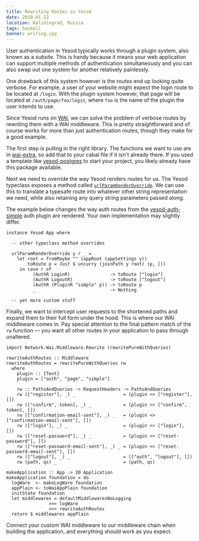 ```yaml
---
title: Rewriting Routes in Yesod
date: 2020-01-22
location: Kaliningrad, Russia
tags: haskell
banner: writing.jpg
---
```


User authentication in Yesod typically works through a plugin system, also
known as a _subsite_. This is handy because it means your web application can
support multiple methods of authentication simultaneously and you can also swap
out one system for another relatively painlessly.

One drawback of this system however is the routes end up looking quite verbose.
For example, a user of your website might expect the login route to be located
at `/login`. With the plugin system however, that page will be located at
`/auth/page/foo/login`, where `foo` is the name of the plugin the user intends
to use.

Since Yesod runs on [WAI][wai], we can solve the problem of verbose routes by
rewriting them with a WAI middleware. This is pretty straightforward and of
course works for more than just authentication routes, though they make for a
good example.

The first step is pulling in the right library. The functions we want to use
are in [wai-extra][wai-extra], so add that to your cabal file if it isn't
already there. If you used a template like [yesod-postgres][template] to start
your project, you likely already have this package available.

Next we need to override the way Yesod renders routes for us. The Yesod
typeclass exposes a method called [`urlParamRenderOverride`][override]. We can
use this to translate a typesafe route into whatever other string
representation we need, while also retaining any query string parameters passed
along.

The example below changes the way auth routes from the
[yesod-auth-simple][plugin] auth plugin are rendered. Your own implementation
may slightly differ.

```
instance Yesod App where

  -- other typeclass method overrides

  urlParamRenderOverride y r _ =
    let root = fromMaybe "" (appRoot (appSettings y))
        toRoute p = Just $ uncurry (joinPath y root) (p, [])
     in case r of
          (AuthR LoginR)               -> toRoute ["login"]
          (AuthR LogoutR)              -> toRoute ["logout"]
          (AuthR (PluginR "simple" p)) -> toRoute p
          _                            -> Nothing

  -- yet more custom stuff
```

Finally, we want to intercept user requests to the shortened paths and expand
them to their full form under the hood. This is where our WAI middleware comes
in. Pay special attention to the final pattern match of the `rw` function — you
want all other routes in your application to pass through unaltered.

```
import Network.Wai.Middleware.Rewrite (rewritePureWithQueries)

rewriteAuthRoutes :: Middleware
rewriteAuthRoutes = rewritePureWithQueries rw
  where
    plugin :: [Text]
    plugin = ["auth", "page", "simple"]

    rw :: PathsAndQueries -> RequestHeaders -> PathsAndQueries
    rw (["register"], _) _                  = (plugin <> ["register"], [])
    rw (["confirm", token], _) _            = (plugin <> ["confirm", token], [])
    rw (["confirmation-email-sent"], _) _   = (plugin <> ["confirmation-email-sent"], [])
    rw (["login"], _) _                     = (plugin <> ["login"], [])
    rw (["reset-password"], _) _            = (plugin <> ["reset-password"], [])
    rw (["reset-password-email-sent"], _) _ = (plugin <> ["reset-password-email-sent"], [])
    rw (["logout"], _) _                    = (["auth", "logout"], [])
    rw (path, qs) _                         = (path, qs)

makeApplication :: App -> IO Application
makeApplication foundation = do
  logWare  <- makeLogWare foundation
  appPlain <- toWaiAppPlain foundation
  initState foundation
  let middlewares = defaultMiddlewaresNoLogging
                >>> logWare
                >>> rewriteAuthRoutes
  return $ middlewares appPlain
```

Connect your custom WAI middleware to our middleware chain when building the
application, and everything should work as you expect.


[wai]: https://hackage.haskell.org/package/wai
[wai-extra]: https://hackage.haskell.org/package/wai-extra
[template]: https://github.com/commercialhaskell/stack-templates/blob/master/yesod-postgres.hsfiles
[override]: http://hackage.haskell.org/package/yesod-core-1.6.17/docs/Yesod-Core.html#v:urlParamRenderOverride
[plugin]: https://github.com/riskbook/yesod-auth-simple
